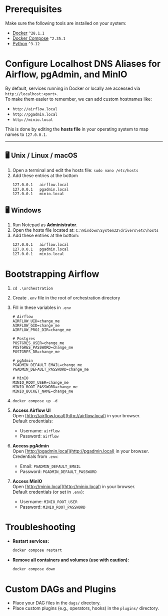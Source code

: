 # Prerequisites

Make sure the following tools are installed on your system:

- [Docker](https://docs.docker.com/get-docker/) `^28.1.1`
- [Docker Compose](https://docs.docker.com/compose/install/) `^2.35.1`
- [Python](https://www.python.org/downloads/) `^3.12`

# Configure Localhost DNS Aliases for Airflow, pgAdmin, and MinIO

By default, services running in Docker or locally are accessed via `http://localhost:<port>`.  
To make them easier to remember, we can add custom hostnames like:

- `http://airflow.local`
- `http://pgadmin.local`
- `http://minio.local`

This is done by editing the **hosts file** in your operating system to map names to `127.0.0.1`.

---

## 🖥️ Unix / Linux / macOS

1. Open a terminal and edit the hosts file: `sudo nano /etc/hosts`
2. Add these entries at the bottom
   ```bash
   127.0.0.1   airflow.local
   127.0.0.1   pgadmin.local
   127.0.0.1   minio.local

## 🖥️ Windows
1. Run Notepad as **Administrator**.
2. Open the hosts file located at: `C:\Windows\System32\drivers\etc\hosts`
3. Add these entries at the bottom:
   ```bash
   127.0.0.1   airflow.local
   127.0.0.1   pgadmin.local
   127.0.0.1   minio.local

# Bootstrapping Airflow

1. `cd .\orchestration`
2. Create `.env` file in the root of orchestration directory
3. Fill in these variables in `.env`

   ```env
   # Airflow
   AIRFLOW_UID=change_me
   AIRFLOW_GID=change_me
   AIRFLOW_PROJ_DIR=change_me
   
   # Postgres
   POSTGRES_USER=change_me
   POSTGRES_PASSWORD=change_me
   POSTGRES_DB=change_me
   
   # pgAdmin
   PGADMIN_DEFAULT_EMAIL=change_me
   PGADMIN_DEFAULT_PASSWORD=change_me
   
   # MinIO
   MINIO_ROOT_USER=change_me
   MINIO_ROOT_PASSWORD=change_me
   MINIO_BUCKET_NAME=change_me
    ```

4. `docker compose up -d`

5. **Access Airflow UI**  
   Open [http://airflow.local](http://airflow.local) in your browser.  
   Default credentials:
   - Username: `airflow`
   - Password: `airflow`

6. **Access pgAdmin**  
   Open [http://pgadmin.local](http://pgadmin.local) in your browser.  
   Credentials from `.env`:
   - Email: `PGADMIN_DEFAULT_EMAIL`
   - Password: `PGADMIN_DEFAULT_PASSWORD`

7. **Access MinIO**  
   Open [http://minio.local](http://minio.local) in your browser.  
   Default credentials (or set in `.env`):
   - Username: `MINIO_ROOT_USER`
   - Password: `MINIO_ROOT_PASSWORD`


# Troubleshooting

- **Restart services:**

  ```sh
  docker compose restart
  ```

- **Remove all containers and volumes (use with caution):**

  ```sh
  docker compose down
  ```

# Custom DAGs and Plugins

- Place your DAG files in the `dags/` directory.
- Place custom plugins (e.g., operators, hooks) in the `plugins/` directory.
